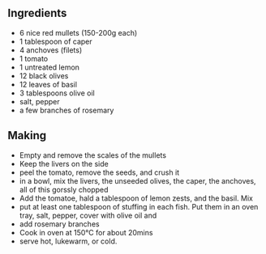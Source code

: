 ## Ingredients  ##

* 6 nice red mullets (150-200g each)
* 1 tablespoon of caper
* 4 anchoves (filets)
* 1 tomato
* 1 untreated lemon
* 12  black olives
* 12 leaves of basil
* 3 tablespoons olive oil
* salt, pepper
* a few branches of rosemary

## Making  ##

* Empty and remove the scales of the mullets
* Keep the livers on the side
* peel the tomato, remove the seeds, and crush it
* in a bowl, mix the livers, the unseeded olives, the caper, the anchoves, all of this gorssly chopped
* Add the tomatoe, hald a tablespoon of lemon zests, and the basil. Mix
* put at least one tablespoon of stuffing in each fish. Put them in an oven tray, salt, pepper, cover with olive oil and
* add rosemary branches
* Cook in oven at 150°C for about 20mins
* serve hot, lukewarm, or cold.
